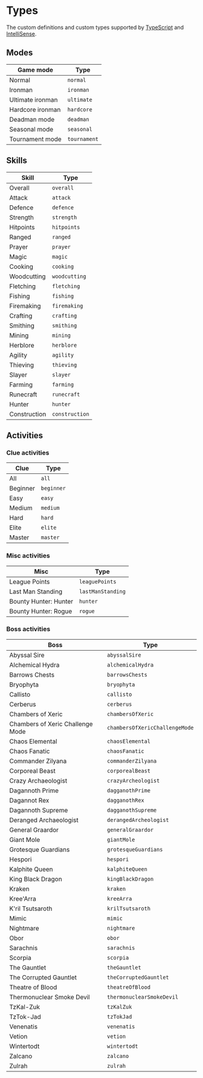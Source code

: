 # Types

The custom definitions and custom types supported by [TypeScript](https://www.typescriptlang.org) and [IntelliSense](https://code.visualstudio.com/docs/nodejs/working-with-javascript).

## Modes

| Game mode        | Type         |
| ---------------- | ------------ |
| Normal           | `normal`     |
| Ironman          | `ironman`    |
| Ultimate ironman | `ultimate`   |
| Hardcore ironman | `hardcore`   |
| Deadman mode     | `deadman`    |
| Seasonal mode    | `seasonal`   |
| Tournament mode  | `tournament` |

## Skills

| Skill        | Type           |
| ------------ | -------------- |
| Overall      | `overall`      |
| Attack       | `attack`       |
| Defence      | `defence`      |
| Strength     | `strength`     |
| Hitpoints    | `hitpoints`    |
| Ranged       | `ranged`       |
| Prayer       | `prayer`       |
| Magic        | `magic`        |
| Cooking      | `cooking`      |
| Woodcutting  | `woodcutting`  |
| Fletching    | `fletching`    |
| Fishing      | `fishing`      |
| Firemaking   | `firemaking`   |
| Crafting     | `crafting`     |
| Smithing     | `smithing`     |
| Mining       | `mining`       |
| Herblore     | `herblore`     |
| Agility      | `agility`      |
| Thieving     | `thieving`     |
| Slayer       | `slayer`       |
| Farming      | `farming`      |
| Runecraft    | `runecraft`    |
| Hunter       | `hunter`       |
| Construction | `construction` |

## Activities

### Clue activities

| Clue     | Type       |
| -------- | ---------- |
| All      | `all`      |
| Beginner | `beginner` |
| Easy     | `easy`     |
| Medium   | `medium`   |
| Hard     | `hard`     |
| Elite    | `elite`    |
| Master   | `master`   |

### Misc activities

| Misc                  | Type              |
| --------------------- | ----------------- |
| League Points         | `leaguePoints`    |
| Last Man Standing     | `lastManStanding` |
| Bounty Hunter: Hunter | `hunter`          |
| Bounty Hunter: Rogue  | `rogue`           |

### Boss activities

| Boss                             | Type                           |
| -------------------------------- | ------------------------------ |
| Abyssal Sire                     | `abyssalSire`                  |
| Alchemical Hydra                 | `alchemicalHydra`              |
| Barrows Chests                   | `barrowsChests`                |
| Bryophyta                        | `bryophyta`                    |
| Callisto                         | `callisto`                     |
| Cerberus                         | `cerberus`                     |
| Chambers of Xeric                | `chambersOfXeric`              |
| Chambers of Xeric Challenge Mode | `chambersOfXericChallengeMode` |
| Chaos Elemental                  | `chaosElemental`               |
| Chaos Fanatic                    | `chaosFanatic`                 |
| Commander Zilyana                | `commanderZilyana`             |
| Corporeal Beast                  | `corporealBeast`               |
| Crazy Archaeologist              | `crazyArcheologist`            |
| Dagannoth Prime                  | `dagganothPrime`               |
| Dagannot Rex                     | `dagganothRex`                 |
| Dagannoth Supreme                | `dagganothSupreme`             |
| Deranged Archaeologist           | `derangedArcheologist`         |
| General Graardor                 | `generalGraardor`              |
| Giant Mole                       | `giantMole`                    |
| Grotesque Guardians              | `grotesqueGuardians`           |
| Hespori                          | `hespori`                      |
| Kalphite Queen                   | `kalphiteQueen`                |
| King Black Dragon                | `kingBlackDragon`              |
| Kraken                           | `kraken`                       |
| Kree'Arra                        | `kreeArra`                     |
| K'ril Tsutsaroth                 | `krilTsutsaroth`               |
| Mimic                            | `mimic`                        |
| Nightmare                        | `nightmare`                    |
| Obor                             | `obor`                         |
| Sarachnis                        | `sarachnis`                    |
| Scorpia                          | `scorpia`                      |
| The Gauntlet                     | `theGauntlet`                  |
| The Corrupted Gauntlet           | `theCorruptedGauntlet`         |
| Theatre of Blood                 | `theatreOfBlood`               |
| Thermonuclear Smoke Devil        | `thermonuclearSmokeDevil`      |
| TzKal-Zuk                        | `tzKalZuk`                     |
| TzTok-Jad                        | `tzTokJad`                     |
| Venenatis                        | `venenatis`                    |
| Vetion                           | `vetion`                       |
| Wintertodt                       | `wintertodt`                   |
| Zalcano                          | `zalcano`                      |
| Zulrah                           | `zulrah`                       |
